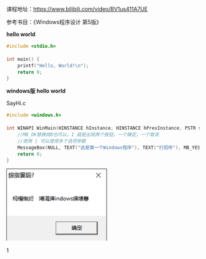 课程地址：https://www.bilibili.com/video/BV1us411A7UE

参考书目：《Windows程序设计 第5版》

**hello world**

```c
#include <stdio.h>

int main() {
    printf("Hello, World!\n");
    return 0;
}
```



**windows版 hello world**

SayHi.c

```c
#include <windows.h>

int WINAPI WinMain(HINSTANCE hInstance, HINSTANCE hPrevInstance, PSTR szCmdLine, int iCmdShow){
    //MB_OK替换成0也可以，1 就是出现两个按钮，一个确定，一个取消
    //使用 | 可以使用多个选项参数
    MessageBox(NULL, TEXT("这是第一个Windows程序"), TEXT("打招呼"), MB_YESNO | MB_ICONASTERISK);
    return 0;
}


```



![image-20220320221512372](img/Windows程序设计-小甲鱼.assets/image-20220320221512372.png)



1